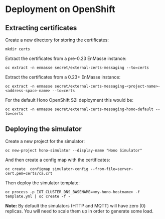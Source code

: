 
# Deployment on OpenShift

## Extracting certificates

Create a new directory for storing the certificates:

    mkdir certs

Extract the certificates from a pre-0.23 EnMasse instance:

    oc extract -n enmasse secret/external-certs-messaging --to=certs

Extract the certificates from a 0.23+ EnMasse instance:

    oc extract -n enmasse secret/external-certs-messaging-<project-name>-<address-space-name> --to=certs

For the default Hono OpenShift S2I deployment this would be:

    oc extract -n enmasse secret/external-certs-messaging-hono-default --to=certs

## Deploying the simulator

Create a new project for the simulator:

    oc new-project hono-simulator --display-name "Hono Simulator"

And then create a config map with the certificates:

    oc create  configmap simulator-config --from-file=server-cert.pem=certs/ca.crt

Then deploy the simulator template:

    oc process -p IOT_CLUSTER_DNS_BASENAME=<my-hono-hostname> -f template.yml | oc create -f -

**Note:** By default the simulators (HTTP and MQTT) will have zero (0) replicas.
You will need to scale them up in order to generate some load.